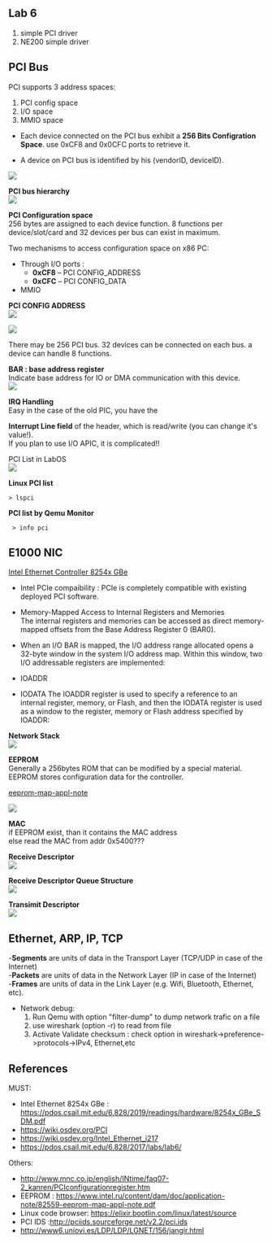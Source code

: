 ## Lab 6
1. simple PCI driver
2. NE200 simple driver


## PCI Bus
PCI supports 3 address spaces:  
1. PCI config space
2. I/O space
3. MMIO space

- Each device connected on the PCI bus exhibit a **256 Bits Configration Space**. use 0xCF8 and 0x0CFC ports to retrieve it.  

- A device on PCI bus is identified by his (vendorID, deviceID).

![](../../documentation/images/Kernel-PCI-Bus.png)  

**PCI bus hierarchy**  
![](../../documentation/images/Kernel-PCI-Bus-Hierarchy.png)  


**PCI Configuration space**  
256 bytes are assigned to each device function. 8 functions per device/slot/card and 32 devices per bus can exist in maximum.

Two mechanisms to access configuration space on x86 PC:  
- Through I/O ports :
   - **0xCF8** – PCI CONFIG_ADDRESS
   - **0xCFC** – PCI CONFIG_DATA 
- MMIO


**PCI CONFIG ADDRESS**    
![](../../documentation/images/Kernel-PCI-Config-address.png)

![](../../documentation/images/Kernel-PCI-Configuration-Space.png)


There may be 256 PCI bus. 32 devices can be connected on each bus. a device can handle 8 functions.  


**BAR : base address register**  
Indicate base address for  IO or DMA communication with this device.  
![](../../documentation/images/Kernel-PCI-BaseAddressRegister.png)



**IRQ Handling**  
Easy in the case of the old PIC, you have the  

**Interrupt Line field** of the header, which is read/write (you can change it's value!).  
If you plan to use I/O APIC, it is complicated!!

PCI List in LabOS  
![](../../documentation/images/Kernel-PCI-List.png)

**Linux PCI list**  

    > lspci

**PCI list by Qemu Monitor**
    
     > info pci

## E1000 NIC
[Intel Ethernet Controller 8254x GBe](https://pdos.csail.mit.edu/6.828/2019/readings/hardware/8254x_GBe_SDM.pdf)

- Intel PCIe compaibility : PCIe is completely compatible with existing deployed PCI software.

- Memory-Mapped Access to Internal Registers and Memories  
The internal registers and memories can be accessed as direct memory-mapped offsets
from the Base Address Register 0 (BAR0).

- When an I/O BAR is mapped, the I/O address range allocated opens a 32-byte window
in the system I/O address map. Within this window, two I/O addressable registers are
implemented:
 - IOADDR
 - IODATA
The IOADDR register is used to specify a reference to an internal register, memory, or
Flash, and then the IODATA register is used as a window to the register, memory or
Flash address specified by IOADDR:

**Network Stack**  
![](../../documentation/images/Kernel-Network-Stack.png)


**EEPROM**   
  Generally a 256bytes  ROM that can  be modified by a special material.  EEPROM stores configuration data for the controller.

  [eeprom-map-appl-note](https://www.intel.ru/content/dam/doc/application-note/82559-eeprom-map-appl-note.pdf) 

  ![](../../documentation/images/Kernel-Network-eeprom.png)

**MAC**  
  if EEPROM exist, than it contains the MAC address  
  else read the MAC from addr 0x5400???

**Receive Descriptor**  
![](../../documentation/images/Kernel-E1000-ReceiveDesc.png)

**Receive Descriptor Queue Structure**   
![](../../documentation/images/Kernel-E1000-ReceiveDesc-Ring.png)

**Transimit Descriptor**  
![](../../documentation/images/Kernel-E1000-TransmitDesc.png)


## Ethernet, ARP, IP, TCP

-**Segments** are units of data in the Transport Layer (TCP/UDP in case of the Internet)  
-**Packets** are units of data in the Network Layer (IP in case of the Internet)  
-**Frames** are units of data in the Link Layer (e.g. Wifi, Bluetooth, Ethernet, etc).  

- Network debug:
  1. Run Qemu with option "filter-dump" to dump network trafic on a file
  2. use wireshark (option -r) to read from file
  3. Activate Validate checksum : check option in wireshark->preference->protocols->IPv4, Ethernet,etc 

## References
MUST:
- Intel Ethernet 8254x GBe : https://pdos.csail.mit.edu/6.828/2019/readings/hardware/8254x_GBe_SDM.pdf
- https://wiki.osdev.org/PCI   
- https://wiki.osdev.org/Intel_Ethernet_i217
- https://pdos.csail.mit.edu/6.828/2017/labs/lab6/
  
Others:
- http://www.mnc.co.jp/english/INtime/faq07-2_kanren/PCIconfigurationregister.htm
- EEPROM : https://www.intel.ru/content/dam/doc/application-note/82559-eeprom-map-appl-note.pdf
- Linux code browser: https://elixir.bootlin.com/linux/latest/source
- PCI IDS :http://pciids.sourceforge.net/v2.2/pci.ids
- http://www6.uniovi.es/LDP/LDP/LGNET/156/jangir.html